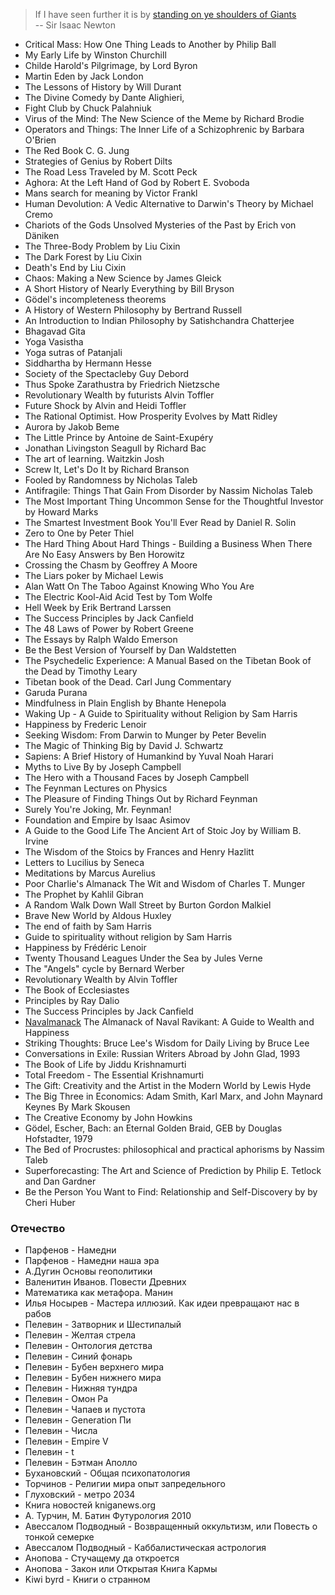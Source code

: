 > If I have seen further it is by [standing on ye shoulders of Giants](https://en.wikipedia.org/wiki/Standing_on_the_shoulders_of_giants)  
> -- Sir Isaac Newton

- Critical Mass: How One Thing Leads to Another by Philip Ball 
- My Early Life by Winston Churchill
- Childe Harold's Pilgrimage, by Lord Byron
- Martin Eden by Jack London
- The Lessons of History by Will Durant
- The Divine Comedy by Dante Alighieri, 
- Fight Club by Chuck Palahniuk
- Virus of the Mind: The New Science of the Meme by Richard Brodie
- Operators and Things: The Inner Life of a Schizophrenic by Barbara O'Brien
- The Red Book C. G. Jung
- Strategies of Genius by Robert Dilts
- The Road Less Traveled by M. Scott Peck
- Aghora: At the Left Hand of God by Robert E. Svoboda
- Mans search for meaning by Victor Frankl
- Human Devolution: A Vedic Alternative to Darwin's Theory by Michael Cremo
- Chariots of the Gods Unsolved Mysteries of the Past by Erich von Däniken
- The Three-Body Problem by Liu Cixin
- The Dark Forest by Liu Cixin 
- Death's End by Liu Cixin
- Chaos: Making a New Science by James Gleick
- A Short History of Nearly Everything by Bill Bryson
- Gödel's incompleteness theorems
- A History of Western Philosophy by Bertrand Russell
- An Introduction to Indian Philosophy by Satishchandra Chatterjee
- Bhagavad Gita
- Yoga Vasistha
- Yoga sutras of Patanjali
- Siddhartha by Hermann Hesse
- Society of the Spectacleby Guy Debord
- Thus Spoke Zarathustra by Friedrich Nietzsche
- Revolutionary Wealth by futurists Alvin Toffler
- Future Shock by Alvin and Heidi Toffler
- The Rational Optimist. How Prosperity Evolves by Matt Ridley
- Aurora by Jakob Beme
- The Little Prince by Antoine de Saint-Exupéry
- Jonathan Livingston Seagull by Richard Bac
- The art of learning. Waitzkin Josh
- Screw It, Let's Do It by Richard Branson
- Fooled by Randomness by Nicholas Taleb
- Antifragile: Things That Gain From Disorder by Nassim Nicholas Taleb
- The Most Important Thing Uncommon Sense for the Thoughtful Investor by Howard Marks
- The Smartest Investment Book You'll Ever Read by Daniel R. Solin
- Zero to One by Peter Thiel
- The Hard Thing About Hard Things - Building a Business When There Are No Easy Answers by Ben Horowitz
- Crossing the Chasm by Geoffrey A Moore
- The Liars poker by Michael Lewis
- Alan Watt On The Taboo Against Knowing Who You Are
- The Electric Kool-Aid Acid Test by Tom Wolfe
- Hell Week by Erik Bertrand Larssen
- The Success Principles by Jack Canfield 
- The 48 Laws of Power by Robert Greene
- The Essays by Ralph Waldo Emerson
- Be the Best Version of Yourself by Dan Waldstetten 
- The Psychedelic Experience: A Manual Based on the Tibetan Book of the Dead by Timothy Leary
- Tibetan book of the Dead. Carl Jung Commentary  
- Garuda Purana
- Mindfulness in Plain English by Bhante Henepola 
- Waking Up - A Guide to Spirituality without Religion by Sam Harris
- Happiness by Frederic Lenoir
- Seeking Wisdom: From Darwin to Munger by Peter Bevelin
- The Magic of Thinking Big by David J. Schwartz
- Sapiens: A Brief History of Humankind by Yuval Noah Harari
- Myths to Live By by Joseph Campbell
- The Hero with a Thousand Faces by Joseph Campbell
- The Feynman Lectures on Physics
- The Pleasure of Finding Things Out by Richard Feynman
- Surely You're Joking, Mr. Feynman!
- Foundation and Empire by Isaac Asimov
- A Guide to the Good Life The Ancient Art of Stoic Joy by William B. Irvine
- The Wisdom of the Stoics by Frances and Henry Hazlitt
- Letters to Lucilius by Seneca
- Meditations by Marcus Aurelius
- Poor Charlie's Almanack The Wit and Wisdom of Charles T. Munger
- The Prophet by Kahlil Gibran
- A Random Walk Down Wall Street by Burton Gordon Malkiel
- Brave New World by Aldous Huxley
- The end of faith by Sam Harris
- Guide to spirituality without religion by Sam Harris
- Happiness by Frédéric Lenoir 
- Twenty Thousand Leagues Under the Sea by Jules Verne
- The "Angels" cycle by Bernard Werber
- Revolutionary Wealth by Alvin Toffler
- The Book of Ecclesiastes
- Principles by Ray Dalio
- The Success Principles by Jack Canfield
- [Navalmanack](https://www.navalmanack.com/) The Almanack of Naval Ravikant: A Guide to Wealth and Happiness
- Striking Thoughts: Bruce Lee's Wisdom for Daily Living by Bruce Lee
- Conversations in Exile: Russian Writers Abroad by John Glad, 1993 
- The Book of Life by Jiddu Krishnamurti
- Total Freedom - The Essential Krishnamurti
- The Gift: Creativity and the Artist in the Modern World by Lewis Hyde 
- The Big Three in Economics: Adam Smith, Karl Marx, and John Maynard Keynes By Mark Skousen
- The Creative Economy by John Howkins
- Gödel, Escher, Bach: an Eternal Golden Braid, GEB by Douglas Hofstadter, 1979
- The Bed of Procrustes: philosophical and practical aphorisms by Nassim Taleb
- Superforecasting: The Art and Science of Prediction by Philip E. Tetlock and Dan Gardner
- Be the Person You Want to Find: Relationship and Self-Discovery by by Cheri Huber


### Отечество
- Парфенов - Намедни
- Парфенов - Намедни наша эра
- А.Дугин Основы геополитики
- Валенитин Иванов. Повести Древних 
- Математика как метафора. Манин
- Илья Носырев - Мастера иллюзий. Как идеи превращают нас в рабов
- Пелевин - Затворник и Шестипалый
- Пелевин - Желтая стрела
- Пелевин - Онтология детства
- Пелевин - Синий фонарь
- Пелевин - Бубен верхнего мира
- Пелевин - Бубен нижнего мира
- Пелевин - Нижняя тундра
- Пелевин - Омон Ра
- Пелевин - Чапаев и пустота
- Пелевин - Generation Пи
- Пелевин - Числа
- Пелевин - Empire V
- Пелевин - t
- Пелевин - Бэтман Аполло
- Бухановский - Общая психопатология
- Торчинов - Религии мира опыт запредельного
- Глуховский - метро 2034
- Книга новостей kniganews.org
- А. Турчин, М. Батин Футурология 2010
- Авессалом Подводный - Возвращенный оккультизм, или Повесть о тонкой семерке
- Авессалом Подводный - Каббалистическая астрология
- Анопова - Стучащему да откроется 
- Анопова - Закон или Открытая Книга Кармы
- Kiwi byrd - Книги о странном
